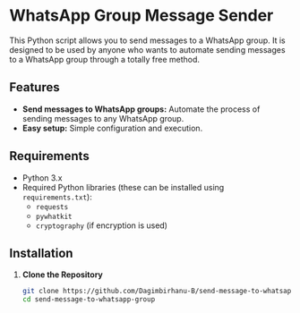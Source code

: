  
# WhatsApp Group Message Sender

This Python script allows you to send messages to a WhatsApp group. It is designed to be used by anyone who wants to automate sending messages to a WhatsApp group through a totally free method.

## Features
- **Send messages to WhatsApp groups:** Automate the process of sending messages to any WhatsApp group.
- **Easy setup:** Simple configuration and execution.

## Requirements
- Python 3.x
- Required Python libraries (these can be installed using `requirements.txt`):
  - `requests`
  - `pywhatkit`
  - `cryptography` (if encryption is used)
  

## Installation

1. **Clone the Repository**
   ```bash
   git clone https://github.com/Dagimbirhanu-B/send-message-to-whatsapp-group
   cd send-message-to-whatsapp-group
